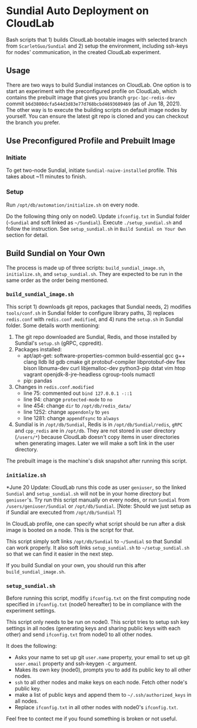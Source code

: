 # Sundial Auto Deployment on CloudLab
Bash scripts that 1) builds CloudLab bootable images with selected branch from `ScarletGuo/Sundial` and 2) setup the environment, including ssh-keys for nodes' communication, in the created CloudLab experiment.

## Usage
There are two ways to build Sundial instances on CloudLab. One option is to start an experiment with the preconfigured profile on CloudLab, which contains the prebuilt image that gives you branch `grpc-1pc-redis-dev` commit `b6d3800dcfa544d3d83e77d768bcbd4693609469` (as of Jun 18, 2021). The other way is to execute the building scripts on default image nodes by yourself. You can ensure the latest git repo is cloned and you can checkout the branch you prefer.

## Use Preconfigured Profile and Prebuilt Image
### Initiate
To get two-node Sundial, initiate `Sundial-naive-installed` profile. This takes about ~11 minutes to finish.

### Setup
Run `/opt/db/automation/initialize.sh` on every node.

Do the following thing only on node0. Update `ifconfig.txt` in Sundial folder (`~Sundial` and soft linked as `~/Sundial`). Execute `./setup_sundial.sh` and follow the instruction. See `setup_sundial.sh` in `Build Sundial on Your Own` section for detail. 

## Build Sundial on Your Own
The process is made up of three scripts: `build_sundial_image.sh`, `initialize.sh`, and `setup_sundial.sh`. They are expected to be run in the same order as the order being mentioned.

### `build_sundial_image.sh`
This script 1) downloads git repos, packages that Sundial needs, 2) modifies `tools/conf.sh` in Sundial folder to configure library paths, 3) replaces `redis.conf` with `redis.conf.modified`, and 4) runs the `setup.sh` in Sundial folder. Some details worth mentioning:
1. The git repo downloaded are Sundial, Redis, and those installed by Sundial's `setup.sh` (gRPC, cppredit).
2. Packages installed:
   - apt/apt-get: software-properties-common build-essential gcc g++ clang lldb lld gdb cmake git protobuf-compiler libprotobuf-dev flex bison libnuma-dev curl libjemalloc-dev python3-pip dstat vim htop vagrant openjdk-8-jre-headless cgroup-tools numactl
   - pip: pandas
3. Changes in `redis.conf.modified`
   - line 75: commented out `bind 127.0.0.1 -::1`
   - line 94: change `protected-mode` to `no`
   - line 454: change `dir` to `/opt/db/redis_data/`
   - line 1252: change `appendonly` to `yes`
   - line 1281: change `appendfsync` to `always`
4. Sundial is in `/opt/db/Sundial`, Redis is in `/opt/db/Sundial/redis`, `gRPC` and `cpp_redis` are in `/opt/db`. They are not stored in user directory (`/users/*`) because CloudLab doesn't copy items in user directories when generating images. Later we will make a soft link in the user directory.

The prebuilt image is the machine's disk snapshot after running this script.

### `initialize.sh`
*June 20 Update: CloudLab runs this code as user `geniuser`, so the linked `Sundial` and `setup_sundial.sh` will not be in your home directory but `geniuser`'s. Try run this script manually on every nodes, or run `Sundial` from `/users/geniuser/Sundial` or `/opt/db/Sundial`. [Note: Should we just setup as if Sundial are executed from `/opt/db/Sundial` ?]

In CloudLab profile, one can specify what script should be run after a disk image is booted on a node. This is the script for that. 

This script simply soft links `/opt/db/Sundial` to `~/Sundial` so that Sundial can work properly. It also soft links `setup_sundial.sh` to `~/setup_sundial.sh` so that we can find it easier in the next step.

If you build Sundial on your own, you should run this after `build_sundial_image.sh`.

### `setup_sundial.sh`
Before running this script, modifiy `ifconfig.txt` on the first computing node specified in `ifconfig.txt` (node0 hereafter) to be in compliance with the experiment settings. 

This script only needs to be run on node0. This script tries to setup ssh key settings in all nodes (generating keys and sharing public keys with each other) and send `ifconfig.txt` from node0 to all other nodes. 

It does the following:
- Asks your name to set up git `user.name` property, your email to set up git `user.email` property and ssh-keygen `-C` argument. 
- Makes its own key (node0), prompts you to add its public key to all other nodes.
- `ssh` to all other nodes and make keys on each node. Fetch other node's public key.
- make a list of public keys and append them to `~/.ssh/authorized_keys` in all nodes.
- Replace `ifconfig.txt` in all other nodes with node0's `ifconfig.txt`.

Feel free to contect me if you found something is broken or not useful.